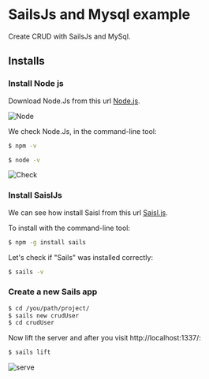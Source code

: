 # SailsJs and Mysql example
Create CRUD with SailsJs and MySql.
## Installs
### Install Node js
Download Node.Js from this url [Node.js](https://nodejs.org/).

![Node](https://github.com/miguelcast/SailsJs-and-Mysql-example/blob/master/20160630-080945_capture.gif)

We check Node.Js, in the command-line tool:

```sh
$ npm -v
```

```sh
$ node -v
```

![Check](https://github.com/miguelcast/SailsJs-and-Mysql-example/blob/master/20160630-083341_capture.gif)

### Install SaislJs

We can see how install Saisl from this url [Saisl.js](http://sailsjs.org/get-started).

To install with the command-line tool:

```sh
$ npm -g install sails
```
Let's check if "Sails" was installed correctly:
```sh
$ sails -v
```
### Create a new Sails app

```sh
$ cd /you/path/project/
$ sails new crudUser
$ cd crudUser
```
Now lift the server and after you visit http://localhost:1337/:
```sh
$ sails lift
```
![serve](https://github.com/miguelcast/SailsJs-and-Mysql-example/blob/master/20160630-091611_capture.gif)
